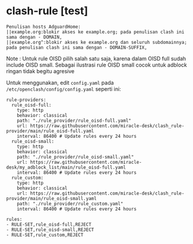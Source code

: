 # clash-rule [test]
```
Penulisan hosts AdguardHome:
||example.org:blokir akses ke example.org; pada penulisan clash ini sama dengan - DOMAIN,
||example.org^:blokir akses ke example.org dan seluruh subdomainnya; pada penulisan clash ini sama dengan - DOMAIN-SUFFIX,
```
Note : Untuk rule OISD pilih salah satu saja, karena dalam OISD full sudah include OISD small. Sebagai ilustrasi rule OISD small cocok untuk adblock ringan tidak begitu agresive

Untuk menggunakan, edit `config.yaml` pada `/etc/openclash/config/config.yaml` seperti ini:
```
rule-providers:
  rule_oisd-full:
    type: http
    behavior: classical
    path: "./rule_provider/rule_oisd-full.yaml"
    url: https://raw.githubusercontent.com/miracle-desk/clash_rule-provider/main/rule_oisd-full.yaml
    interval: 86400 # Update rules every 24 hours
  rule_oisd-small:
    type: http
    behavior: classical
    path: "./rule_provider/rule_oisd-small.yaml"
    url: https://raw.githubusercontent.com/miracle-desk/my_adblock_list/main/rule_oisd-full.yaml
    interval: 86400 # Update rules every 24 hours
  rule_custom:
    type: http
    behavior: classical
    url: https://raw.githubusercontent.com/miracle-desk/clash_rule-provider/main/rule_oisd-small.yaml
    path: "./rule_provider/rule_custom.yaml"
    interval: 86400 # Update rules every 24 hours
    
rules:
- RULE-SET,rule_oisd-full,REJECT
- RULE-SET,rule_oisd-small,REJECT
- RULE-SET,rule_custom,REJECT
```
